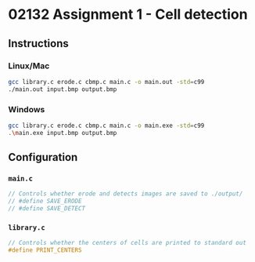 # 02132 Assignment 1 - Cell detection

## Instructions 
### Linux/Mac
```bash
gcc library.c erode.c cbmp.c main.c -o main.out -std=c99
./main.out input.bmp output.bmp
```
### Windows
```bash
gcc library.c erode.c cbmp.c main.c -o main.exe -std=c99
.\main.exe input.bmp output.bmp
```

## Configuration
### `main.c`
```c
// Controls whether erode and detects images are saved to ./output/
// #define SAVE_ERODE
// #define SAVE_DETECT
```

### `library.c`
```c
// Controls whether the centers of cells are printed to standard out
#define PRINT_CENTERS
```